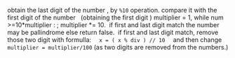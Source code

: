obtain the last digit of the number , by `%10` operation.
​
compare it with the first digit of the number   (obtaining the first digit )
multiplier = 1, while num >=10*multiplier : ; multiplier *= 10.
​
if first and last digit match the number may be pallindrome else return false.
​
if first and last digit match, remove those two digit with formulla:
```  x = ( x % div ) // 10  ```  and then change ```multiplier = multiplier/100``` (as two digits are removed from the numbers.)
​
​
​